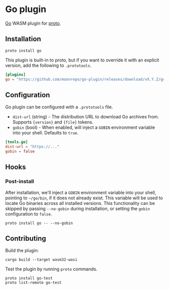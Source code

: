 # Go plugin

[Go](https://go.dev/) WASM plugin for [proto](https://github.com/moonrepo/proto).

## Installation

```shell
proto install go
```

This plugin is built-in to proto, but if you want to override it with an explicit version, add the following to `.prototools`.

```toml
[plugins]
go = "https://github.com/moonrepo/go-plugin/releases/download/vX.Y.Z/go_plugin.wasm"
```

## Configuration

Go plugin can be configured with a `.prototools` file.

- `dist-url` (string) - The distribution URL to download Go archives from. Supports `{version}` and `{file}` tokens.
- `gobin` (bool) - When enabled, will inject a `GOBIN` environment variable into your shell. Defaults to `true`.

```toml
[tools.go]
dist-url = "https://..."
gobin = false
```

## Hooks

### Post-install

After installation, we'll inject a `GOBIN` environment variable into your shell, pointing to
`~/go/bin`, if it does not already exist. This variable will be used to locate Go binaries across
all installed versions. This functionality can be skipped by passing `--no-gobin` during
installation, or setting the `gobin` configuration to `false`.

```shell
proto install go -- --no-gobin
```

## Contributing

Build the plugin:

```shell
cargo build --target wasm32-wasi
```

Test the plugin by running `proto` commands.

```shell
proto install go-test
proto list-remote go-test
```
